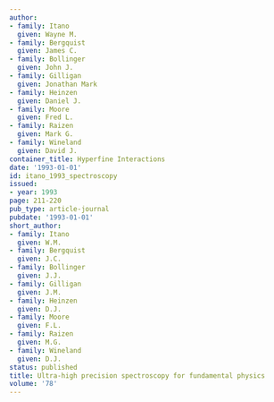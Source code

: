 ```yaml
---
author:
- family: Itano
  given: Wayne M.
- family: Bergquist
  given: James C.
- family: Bollinger
  given: John J.
- family: Gilligan
  given: Jonathan Mark
- family: Heinzen
  given: Daniel J.
- family: Moore
  given: Fred L.
- family: Raizen
  given: Mark G.
- family: Wineland
  given: David J.
container_title: Hyperfine Interactions
date: '1993-01-01'
id: itano_1993_spectroscopy
issued:
- year: 1993
page: 211-220
pub_type: article-journal
pubdate: '1993-01-01'
short_author:
- family: Itano
  given: W.M.
- family: Bergquist
  given: J.C.
- family: Bollinger
  given: J.J.
- family: Gilligan
  given: J.M.
- family: Heinzen
  given: D.J.
- family: Moore
  given: F.L.
- family: Raizen
  given: M.G.
- family: Wineland
  given: D.J.
status: published
title: Ultra-high precision spectroscopy for fundamental physics
volume: '78'
---
```

